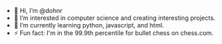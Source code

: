 - 👋 Hi, I’m @dohnr
- 👀 I’m interested in computer science and creating interesting projects.
- 🌱 I’m currently learning python, javascript, and html.
- ⚡ Fun fact: I'm in the 99.9th percentile for bullet chess on chess.com.

<!---
dohnr/dohnr is a ✨ special ✨ repository because its `README.md` (this file) appears on your GitHub profile.
You can click the Preview link to take a look at your changes.
--->
